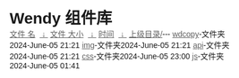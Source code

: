 <h1>Wendy 组件库</h1>
<html>

<head>
  <meta charset="utf-8">
  <title></title>
  <link rel="stylesheet"  href="/repository/static/css/style.css" type="text/css"/>
  <style>
    * {
    font-family: 'Verdana', sans-serif;
    margin: 0;
    padding: 0;
    -webkit-box-sizing: border-box;
    -moz-box-sizing: border-box;
    box-sizing: border-box;
}

html {
    color: #61666c;
    font-weight: 300;
    font-size: 1em;
    line-height: 2em;
}

body {
    margin: 0 auto;
    padding-top: 20px;
    max-width: 1000px;
}

thead {
    font-weight: 200;
    font-size: 1.2em;
}

h1 {
    font-weight: 200;
    text-align: center;
    font-size: 1.4em;
    line-height: 3em;
}

a {
    color: #5f5f5f;
    text-decoration: none;
}
    a:hover {
        color: #000;
    }
    a.clear, a.clear:link, a.clear:visited {
        color: #666;
        padding: 2px 0;
        font-weight: 400;
        font-size: 14px;
        margin: 0 0 0 20px;
        line-height: 14px;
        display: inline-block;
        border-bottom: transparent 1px solid;
        vertical-align: -10px;
        -webkit-transition: all 300ms ease-in;
        -moz-transition: all 300ms ease-in;
        -ms-transition: all 300ms ease-in;
        -o-transition: all 300ms ease-in;
        transition: all 300ms ease-in;
    }

input {
    margin: 0 auto;
    font-size: 100%;
    vertical-align: middle;
    *overflow: visible;
    line-height: normal;
    font-family: 'Open Sans', sans-serif;
    font-size: 12px;
    font-weight: 300;
    line-height: 18px;
    color: #555;
    display: inline-block;
    height: 20px;
    padding: 4px 32px 4px 6px;
    margin-bottom: 9px;
    font-size: 14px;
    line-height: 20px;
    color: #555;
    -webkit-border-radius: 3px;
    -moz-border-radius: 3px;
    border-radius: 3px;
    width: 196px;
    background-color: #fff;
    border: 1px solid #ccc;
    -webkit-box-shadow: inset 0 1px 1px rgba(0,0,0,0.075);
    -moz-box-shadow: inset 0 1px 1px rgba(0,0,0,0.075);
    box-shadow: inset 0 1px 1px rgba(0,0,0,0.075);
    -webkit-transition: border linear .2s,box-shadow linear .2s;
    -moz-transition: border linear .2s,box-shadow linear .2s;
    -o-transition: border linear .2s,box-shadow linear .2s;
    transition: border linear .2s,box-shadow linear .2s;
}
    input:focus {
        outline: 0;
        border-color: rgba(0,0,0,0.8);
        -webkit-box-shadow: inset 0 1px 1px rgba(0,0,0,0.075),0 0 8px rgba(0,0,0,0.6);
        -moz-box-shadow: inset 0 1px 1px rgba(0,0,0,0.075),0 0 8px rgba(0,0,0,0.6);
        box-shadow: inset 0 1px 1px rgba(0,0,0,0.075),0 0 8px rgba(0,0,0,0.6);
    }
    input::-moz-focus-inner {
        padding: 0;
        border: 0;
    }

#search {
    display: block;
    margin-left: auto;
    margin-right: auto;
    width: 250px;
    margin-top: 20px;
    -webkit-box-sizing: content-box;
    -moz-box-sizing: content-box;
    box-sizing: content-box;
    -webkit-appearance: textfield;
    -webkit-transition: all 300ms ease-in;
    -moz-transition: all 300ms ease-in;
    -ms-transition: all 300ms ease-in;
    -o-transition: all 300ms ease-in;
    transition: all 300ms ease-in;
}

table {
    border-collapse: collapse;
    font-size: 0.9em;
    max-width: 100%;
    margin: 20px auto 0;
}

tr {
    outline: 0;
    border: 0;
}
    tr:hover td {
        background: #f6f6f6;
    }
    tr td:first-of-type {
        padding-left: 10px;
        padding-right: 10px;
    }
    tr.parent a {
        color: #9099A3;
    }

th {

    text-align: left;
    font-size: .75em;
    padding-right: 20px;
}
    th + th {
        width: 25%;
    }
    th + th + th + th {
        width: 5%;
    }

td {
    padding: 5px 0;
    outline: 0;
    border: 0;
    border-bottom: 1px solid #edf1f5;
    vertical-align: middle;
    text-align: left;
    -webkit-transition: background 300ms ease-in;
    -moz-transition: background 300ms ease-in;
    -ms-transition: background 300ms ease-in;
    -o-transition: background 300ms ease-in;
    transition: background 300ms ease-in;
}
    td:last-child,th:last-child {
        text-align: right;
        padding-right: 10px;
    }
    td a {
        display: block;
    }

.parent a:hover {
    color: #2a2a2a;
}

footer {
    font-size:12px;
    text-align:center;
}
    footer a {
        text-decoration: underline;
        color:#990012;
    }


    .info-content {
      display: flex;
      justify-content: center;
      align-items: center;
    }

    .register-url {
      font-weight: bold;
      color: #F66F6A;
      cursor: pointer;
      margin-left: 5px;
    }

    .register-url:hover {
      color: #FF8B87;
    }

.devui-alert {
      font-size: 12px;
      border: 1px solid transparent;
      padding: 10px;
      line-height: 20px;
      width: 1000px;
    }

    .devui-alert.devui-alert-info {
      background-color: #e9edfa;
      border-color: #96adfa;
      color: #252b3a;
    }

    .devui-alert a {
      text-decoration: none;
    }

    .devui-alert .devui-alert-icon {
      margin-right: 10px;
    }
  </style>

<style>
    body,html {background:#fff;font-family:"Bitstream Vera Sans","Lucida Grande","Lucida Sans Unicode",Lucidux,Verdana,Lucida,sans-serif;}tr:nth-child(even) {background:#f4f4f4;}th {padding:0.1em 0.5em;}th {text-align:left;font-weight:bold;background:#eee;border-bottom:1px solid #aaa;}#list {border:1px solid #aaa;width:100%;}a {color:#5f5f5f;}a:hover {color:#000;}
  </style>
</head>
<body>
  <div class="info-content">
    <div class="devui-alert devui-alert-info ">
      <span class="devui-alert-icon">
      </span>
     </div>
  </div>
</body>
</html>
<html>
 <head></head>
 <body>
  <a href="?C=N&amp;O=A">文件 名</a>&nbsp;
  <a href="?C=N&amp;O=D">&nbsp;↓&nbsp;</a>
  <a href="?C=S&amp;O=A">文件 大小</a>&nbsp;
  <a href="?C=S&amp;O=D">&nbsp;↓&nbsp;</a>
  <a href="?C=M&amp;O=A">时间</a>&nbsp;
  <a href="?C=M&amp;O=D">&nbsp;↓&nbsp;</a>
 </body>
</html>
<tbody>
<tr><td class="link"><a href="../">上级目录/</a></td><td class="size">-</td><td class="type">-</td><td class="date">-</td></tr>
<tr><td class="link"><a href="wdcopy" title="wdcopy">wdcopy</a></td><td class="size">-</td><td class="type">文件夹</td><td class="date">2024-June-05 21:21</td></tr>
<tr><td class="link"><a href="img" title="img">img</a></td><td class="size">-</td><td class="type">文件夹</td><td class="date">2024-June-05 21:21</td></tr>
<tr><td class="link"><a href="api" title="api">api</a></td><td class="size">-</td><td class="type">文件夹</td><td class="date">2024-June-05 21:21</td></tr>
<tr><td class="link"><a href="css" title="css">css</a></td><td class="size">-</td><td class="type">文件夹</td><td class="date">2024-June-05 23:00</td></tr>
<tr><td class="link"><a href="js" title="js">js</a></td><td class="size">-</td><td class="type">文件夹</td><td class="date">2024-June-05 01:41</td></tr>
</tbody></table>
